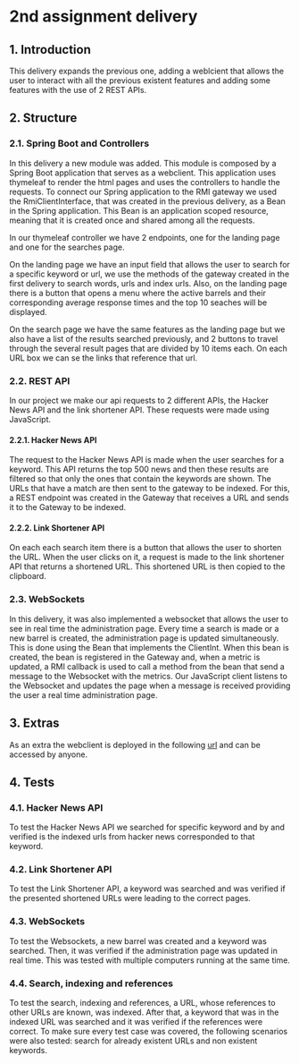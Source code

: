 # 2nd assignment delivery

## 1. Introduction

This delivery expands the previous one, adding a weblcient that allows the user to interact with all the previous existent features and adding some features with the use of 2 REST APIs.

## 2. Structure

### 2.1. Spring Boot and Controllers

In this delivery a new module was added. This module is composed by a Spring Boot application that serves as a webclient. This application uses thymeleaf to render the html pages and uses the controllers to handle the requests.
To connect our Spring application to the RMI gateway we used the RmiClientInterface, that was created in the previous delivery, as a Bean in the Spring application. This Bean is an application scoped resource, meaning that it is created once and shared among all the requests.

In our thymeleaf controller we have 2 endpoints, one for the landing page and one for the searches page.

On the landing page we have an input field that allows the user to search for a specific keyword or url, we use the methods of the gateway created in the first delivery to search words, urls and index urls. Also, on the landing page there is a button that opens a menu where the active barrels and their corresponding average response times and the top 10 seaches will be displayed.

On the search page we have the same features as the landing page but we also have a list of the results searched previously, and 2 buttons to travel through the several result pages that are divided by 10 items each. On each URL box we can se the links that reference that url.

### 2.2. REST API
In our project we make our api requests to 2 different APIs, the Hacker News API and the link shortener API. These requests were made using JavaScript.

#### 2.2.1. Hacker News API
The request to the Hacker News API is made when the user searches for a keyword. This API returns the top 500 news and then these results are filtered so that only the ones that contain the keywords are shown. The URLs that have a match are then sent to the gateway to be indexed. For this, a REST endpoint was created in the Gateway that receives a URL and sends it to the Gateway to be indexed.

#### 2.2.2. Link Shortener API
On each each search item there is a button that allows the user to shorten the URL. When the user clicks on it, a request is made to the link shortener API that returns a shortened URL. This shortened URL is then copied to the clipboard.

### 2.3. WebSockets
In this delivery, it was also implemented a websocket that allows the user to see in real time the administration page. Every time a search is made or a new barrel is created, the administration page is updated simultaneously. This is done using the Bean that implements the ClientInt. When this bean is created, the bean is registered in the Gateway and, when a metric is updated, a RMI callback is used to call a method from the bean that send a message to the Websocket with the metrics. Our JavaScript client listens to the Websocket and updates the page when a message is received providing the user a real time administration page.

## 3. Extras
As an extra the webclient is deployed in the following [url](https://wilduit.com/) and can be accessed by anyone.

## 4. Tests

### 4.1. Hacker News API
To test the Hacker News API we searched for specific keyword and by and verified is the indexed urls from hacker news corresponded to that keyword.

### 4.2. Link Shortener API
To test the Link Shortener API, a keyword was searched and was verified if the presented shortened URLs were leading to the correct pages.

### 4.3. WebSockets
To test the Websockets, a new barrel was created and a keyword was searched. Then, it was verified if the administration page was updated in real time. This was tested with multiple computers running at the same time.

### 4.4. Search, indexing and references
To test the search, indexing and references, a URL, whose references to other URLs are known, was indexed. After that, a keyword that was in the indexed URL was searched and it was verified if the references were correct.
To make sure every test case was covered, the following scenarios were also tested: search for already existent URLs and non existent keywords.
